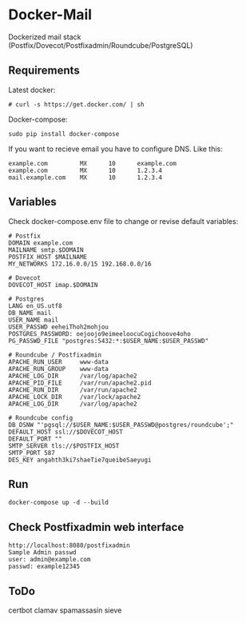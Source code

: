 # Docker-Mail

Dockerized mail stack (Postfix/Dovecot/Postfixadmin/Roundcube/PostgreSQL)

## Requirements

Latest docker:
```
# curl -s https://get.docker.com/ | sh
 ```
Docker-compose:
```
sudo pip install docker-compose
```
If you want to recieve email you have to configure DNS. Like this:
```
example.com         MX      10      example.com
example.com         MX      10      1.2.3.4
mail.example.com    MX      10      1.2.3.4
```

## Variables

Check docker-compose.env file to change or revise default variables:
```
# Postfix
DOMAIN example.com
MAILNAME smtp.$DOMAIN
POSTFIX_HOST $MAILNAME
MY_NETWORKS 172.16.0.0/15 192.168.0.0/16

# Dovecot
DOVECOT_HOST imap.$DOMAIN

# Postgres
LANG en_US.utf8
DB_NAME mail
USER_NAME mail
USER_PASSWD eeheiThoh2mohjou
POSTGRES_PASSWORD: oejoojo9eimeeloocuCogichoove4oho
PG_PASSWD_FILE "postgres:5432:*:$USER_NAME:$USER_PASSWD"

# Roundcube / Postfixadmin
APACHE_RUN_USER     www-data
APACHE_RUN_GROUP    www-data
APACHE_LOG_DIR      /var/log/apache2
APACHE_PID_FILE     /var/run/apache2.pid
APACHE_RUN_DIR      /var/run/apache2
APACHE_LOCK_DIR     /var/lock/apache2
APACHE_LOG_DIR      /var/log/apache2

# Roundcube config
DB_DSNW "'pgsql://$USER_NAME:$USER_PASSWD@postgres/roundcube';"
DEFAULT_HOST ssl://$DOVECOT_HOST
DEFAULT_PORT ""
SMTP_SERVER tls://$POSTFIX_HOST
SMTP_PORT 587
DES_KEY angahth3ki7shaeTie7queibeSaeyugi
```

## Run
```
docker-compose up -d --build
```

## Check Postfixadmin web interface
```
http://localhost:8080/postfixadmin
Sample Admin passwd
user: admin@example.com
passwd: example12345
```
## ToDo
certbot
clamav
spamassasin
sieve
